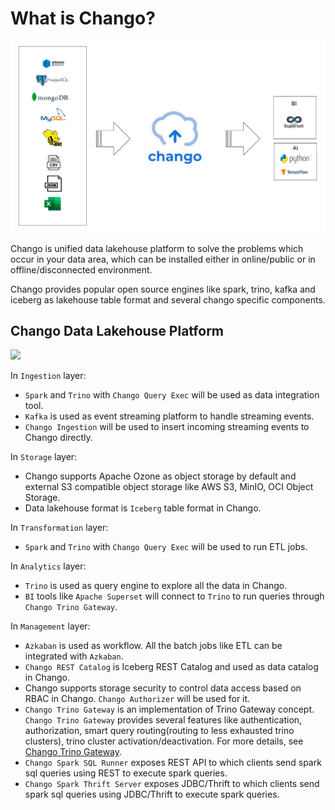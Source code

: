 # What is Chango?


<img width="800" src="../../images/chango-overview.png" />

Chango is unified data lakehouse platform to solve the problems which occur in your data area, 
which can be installed either in online/public or in offline/disconnected environment.

Chango provides popular open source engines like spark, trino, kafka and iceberg as lakehouse table format 
and several chango specific components.


## Chango Data Lakehouse Platform

<img width="900" src="../../images/architecture/lakehouse-platform.png" />

In `Ingestion` layer:

- `Spark` and `Trino` with `Chango Query Exec` will be used as data integration tool.
- `Kafka` is used as event streaming platform to handle streaming events.
- `Chango Ingestion` will be used to insert incoming streaming events to Chango directly.

In `Storage` layer:

- Chango supports Apache Ozone as object storage by default and external S3 compatible object storage like AWS S3, MinIO, OCI Object Storage.
- Data lakehouse format is `Iceberg` table format in Chango.

In `Transformation` layer:

- `Spark` and `Trino` with `Chango Query Exec` will be used to run ETL jobs.

In `Analytics` layer:

- `Trino` is used as query engine to explore all the data in Chango.
- `BI` tools like `Apache Superset` will connect to `Trino` to run queries through `Chango Trino Gateway`.

In `Management` layer:

- `Azkaban` is used as workflow. All the batch jobs like ETL can be integrated with `Azkaban`.
- `Chango REST Catalog` is Iceberg REST Catalog and used as data catalog in Chango.
- Chango supports storage security to control data access based on RBAC in Chango. `Chango Authorizer` will be used for it.
- `Chango Trino Gateway` is an implementation of Trino Gateway concept. `Chango Trino Gateway` provides several features like authentication, authorization, smart query routing(routing to less exhausted trino clusters), trino cluster activation/deactivation. For more details, see <a href="../../features/trino-gw/">Chango Trino Gateway</a>.
- `Chango Spark SQL Runner` exposes REST API to which clients send spark sql queries using REST to execute spark queries.
- `Chango Spark Thrift Server` exposes JDBC/Thrift to which clients send spark sql queries using JDBC/Thrift to execute spark queries.

 